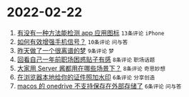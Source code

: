 # 2022-02-22

1. [有没有一种方法能检测 app 应用图标](https://www.v2ex.com/t/835540) `13条评论` `iPhone`
1. [如何有效增强手机信号？](https://www.v2ex.com/t/835546) `10条评论` `问与答`
1. [昨天做了一个很离谱的梦](https://www.v2ex.com/t/835550) `9条评论` `梦`
1. [回看自己一年前职场困惑贴子有感](https://www.v2ex.com/t/835553) `8条评论` `职场话题`
1. [大家用 Server 酱都用在哪些场景下？](https://www.v2ex.com/t/835547) `8条评论` `奇思妙想`
1. [在浏览器本地给你的证件照加水印](https://www.v2ex.com/t/835543) `6条评论` `分享创造`
1. [macos 的 onedrive 不支持保存在外部存储了](https://www.v2ex.com/t/835538) `6条评论` `问与答`
